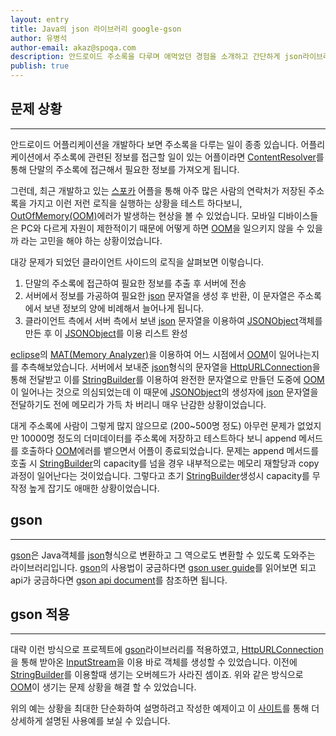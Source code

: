 ```yaml
---
layout: entry
title: Java의 json 라이브러리 google-gson
author: 유병석
author-email: akaz@spoqa.com
description: 안드로이드 주소록을 다루며 애먹었던 경험을 소개하고 간단하게 json라이브러리 google-gson 사용법을 소개합니다.
publish: true
---
```


## 문제 상황
---

안드로이드 어플리케이션을 개발하다 보면 주소록을 다루는 일이 종종 있습니다. 어플리케이션에서 주소록에 관련된 정보를 접근할 일이 있는 어플이라면 [ContentResolver](http://developer.android.com/reference/android/content/ContentResolver.html)를 통해 단말의 주소록에 접근해서 필요한 정보를 가져오게 됩니다.

그런데, 최근 개발하고 있는 [스포카] 어플을 통해 아주 많은 사람의 연락처가 저장된 주소록을 가지고 이런 저런 로직을 실행하는 상황을 테스트 하다보니, [OutOfMemory(OOM)][OOM]에러가 발생하는 현상을 볼 수 있었습니다. 모바일 디바이스들은 PC와 다르게 자원이 제한적이기 때문에 어떻게 하면 [OOM]을 일으키지 않을 수 있을까 라는 고민을 해야 하는 상황이었습니다.

대강 문제가 되었던 클라이언트 사이드의 로직을 살펴보면 이렇습니다.

1. 단말의 주소록에 접근하여 필요한 정보를 추출 후 서버에 전송
2. 서버에서 정보를 가공하여 필요한 [json] 문자열을 생성 후 반환, 이 문자열은 주소록에서 보낸 정보의 양에 비례해서 늘어나게 됩니다.
3. 클라이언트 측에서 서버 측에서 보낸 [json] 문자열을 이용하여 [JSONObject]객체를 만든 후 이 [JSONObject]를 이용 리스트 완성

[eclipse]의 [MAT(Memory Analyzer)][MAT]을 이용하여 어느 시점에서 [OOM]이 일어나는지를 추측해보았습니다. 서버에서 보내준 [json]형식의 문자열을 [HttpURLConnection]을 통해 전달받고 이를 [StringBuilder]를 이용하여 완전한 문자열으로 만들던 도중에 [OOM]이 일어나는 것으로 의심되었는데 이 때문에 [JSONObject]의 생성자에 [json] 문자열을 전달하기도 전에 메모리가 가득 차 버리니 매우 난감한 상황이었습니다.

대게 주소록에 사람이 그렇게 많지 않으므로 (200~500명 정도) 아무런 문제가 없었지만 10000명 정도의 더미데이터를 주소록에 저장하고 테스트하다 보니 append 메서드를 호출하다 [OOM]에러를 뱉으면서 어플이 종료되었습니다. 문제는 append 메서드를 호출 시 [StringBuilder]의 capacity를 넘을 경우 내부적으로는 메모리 재할당과 copy과정이 일어난다는 것이었습니다. 그렇다고 초기 [StringBuilder]생성시 capacity를 무작정 높게 잡기도 애매한 상황이었습니다.

## gson
---

[gson]은 Java객체를 [json]형식으로 변환하고 그 역으로도 변환할 수 있도록 도와주는 라이브러리입니다. [gson]의 사용법이 궁금하다면 [gson user guide]를 읽어보면 되고 api가 궁금하다면 [gson api document]를 참조하면 됩니다.

## gson 적용
---

<script src="https://gist.github.com/1580601.js?file=gistfile1.py">  </script>

대략 이런 방식으로 프로젝트에 [gson]라이브러리를 적용하였고, [HttpURLConnection]을 통해 받아온 [InputStream]을 이용 바로 객체를 생성할 수 있었습니다. 이전에 [StringBuilder]를 이용할때 생기는 오버헤드가 사라진 셈이죠. 위와 같은 방식으로 [OOM]이 생기는 문제 상황을 해결 할 수 있었습니다.

위의 예는 상황을 최대한 단순화하여 설명하려고 작성한 예제이고 이 [사이트](http://www.softwarepassion.com/android-series-parsing-json-data-with-gson/)를 통해 더 상세하게 설명된 사용예를 보실 수 있습니다.

  [스포카]: http://spo.qa/get
  [OOM]: http://developer.android.com/reference/java/lang/OutOfMemoryError.html 
  [eclipse]: http://www.eclipse.org
  [MAT]: http://eclipse.org/mat/
  [JSONObject]: http://developer.android.com/reference/org/json/JSONObject.html
  [StringBuilder]: http://developer.android.com/reference/java/lang/StringBuilder.html
  [HttpURLConnection]: http://developer.android.com/reference/java/net/HttpURLConnection.html
  [InputStream]: http://developer.android.com/reference/java/io/InputStream.html
  [json]: http://www.json.org
  [gson]: http://code.google.com/p/google-gson/
  [gson user guide]: https://sites.google.com/site/gson/gson-user-guide
  [gson api document]: http://google-gson.googlecode.com/svn/trunk/gson/docs/javadocs/index.html
  [stackoverflow]: http://stackoverflow.com/
